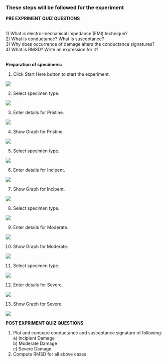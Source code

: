 ### These steps will be followed for the experiment

**PRE EXPRIMENT QUIZ QUESTIONS**

<br>
1) What is electro-mechanical impedance (EMI) technique?<br>
2) What is conductance? What is susceptance?<br>
3) Why does occurrence of damage alters the conductance signatures?<br>
4) What is RMSD? Write an expression for it?<br><br>

**Preparation of specimens:**

1. Click Start Here button to start the experiment.
 
<img src="images/pr1.png"/>

2. Select specimen type.
 
<img src="images/pr2.png"/>

3. Enter details for Pristine.
 
<img src="images/pr10.png"/>

4. Show Graph for Pristine.
 
<img src="images/pr9.png"/>

5. Select specimen type.
 
<img src="images/pr3.png"/>

6. Enter details for Incipent.
 
<img src="images/pr6.png"/>

7. Show Graph for Incipent.
 
<img src="images/pr9.png"/>

8.  Select specimen type.
 
<img src="images/pr4.png"/>

9.  Enter details for Moderate.
 
<img src="images/pr7.png"/>

10.  Show Graph for Moderate.
 
<img src="images/pr9.png"/>

11.  Select specimen type.
 
<img src="images/pr5.png"/>

12. Enter details for Severe.
 
<img src="images/pr8.png"/>

13. Show Graph for Severe.
 
<img src="images/pr9.png"/>

<br>

**POST EXPRIMENT QUIZ QUESTIONS**
<br>
1) Plot and compare conductance and susceptance signature of following:<br>
a) Incipient Damage<br>
b) Moderate Damage<br>
c) Severe Damage<br>
2) Compute RMSD for all above cases.<br>
